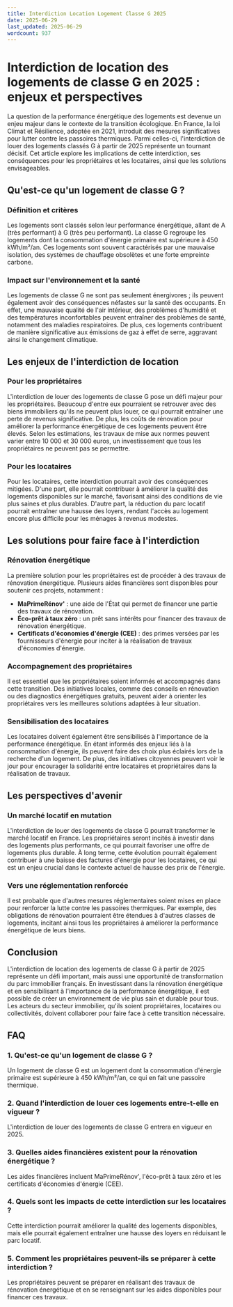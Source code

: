 ```yaml
---
title: Interdiction Location Logement Classe G 2025
date: 2025-06-29
last_updated: 2025-06-29
wordcount: 937
---
```


# Interdiction de location des logements de classe G en 2025 : enjeux et perspectives

La question de la performance énergétique des logements est devenue un enjeu majeur dans le contexte de la transition écologique. En France, la loi Climat et Résilience, adoptée en 2021, introduit des mesures significatives pour lutter contre les passoires thermiques. Parmi celles-ci, l'interdiction de louer des logements classés G à partir de 2025 représente un tournant décisif. Cet article explore les implications de cette interdiction, ses conséquences pour les propriétaires et les locataires, ainsi que les solutions envisageables.

## Qu'est-ce qu'un logement de classe G ?

### Définition et critères

Les logements sont classés selon leur performance énergétique, allant de A (très performant) à G (très peu performant). La classe G regroupe les logements dont la consommation d'énergie primaire est supérieure à 450 kWh/m²/an. Ces logements sont souvent caractérisés par une mauvaise isolation, des systèmes de chauffage obsolètes et une forte empreinte carbone.

### Impact sur l'environnement et la santé

Les logements de classe G ne sont pas seulement énergivores ; ils peuvent également avoir des conséquences néfastes sur la santé des occupants. En effet, une mauvaise qualité de l'air intérieur, des problèmes d'humidité et des températures inconfortables peuvent entraîner des problèmes de santé, notamment des maladies respiratoires. De plus, ces logements contribuent de manière significative aux émissions de gaz à effet de serre, aggravant ainsi le changement climatique.

## Les enjeux de l'interdiction de location

### Pour les propriétaires

L'interdiction de louer des logements de classe G pose un défi majeur pour les propriétaires. Beaucoup d'entre eux pourraient se retrouver avec des biens immobiliers qu'ils ne peuvent plus louer, ce qui pourrait entraîner une perte de revenus significative. De plus, les coûts de rénovation pour améliorer la performance énergétique de ces logements peuvent être élevés. Selon les estimations, les travaux de mise aux normes peuvent varier entre 10 000 et 30 000 euros, un investissement que tous les propriétaires ne peuvent pas se permettre.

### Pour les locataires

Pour les locataires, cette interdiction pourrait avoir des conséquences mitigées. D'une part, elle pourrait contribuer à améliorer la qualité des logements disponibles sur le marché, favorisant ainsi des conditions de vie plus saines et plus durables. D'autre part, la réduction du parc locatif pourrait entraîner une hausse des loyers, rendant l'accès au logement encore plus difficile pour les ménages à revenus modestes.

## Les solutions pour faire face à l'interdiction

### Rénovation énergétique

La première solution pour les propriétaires est de procéder à des travaux de rénovation énergétique. Plusieurs aides financières sont disponibles pour soutenir ces projets, notamment :

- **MaPrimeRénov'** : une aide de l'État qui permet de financer une partie des travaux de rénovation.
- **Éco-prêt à taux zéro** : un prêt sans intérêts pour financer des travaux de rénovation énergétique.
- **Certificats d'économies d'énergie (CEE)** : des primes versées par les fournisseurs d'énergie pour inciter à la réalisation de travaux d'économies d'énergie.

### Accompagnement des propriétaires

Il est essentiel que les propriétaires soient informés et accompagnés dans cette transition. Des initiatives locales, comme des conseils en rénovation ou des diagnostics énergétiques gratuits, peuvent aider à orienter les propriétaires vers les meilleures solutions adaptées à leur situation.

### Sensibilisation des locataires

Les locataires doivent également être sensibilisés à l'importance de la performance énergétique. En étant informés des enjeux liés à la consommation d'énergie, ils peuvent faire des choix plus éclairés lors de la recherche d'un logement. De plus, des initiatives citoyennes peuvent voir le jour pour encourager la solidarité entre locataires et propriétaires dans la réalisation de travaux.

## Les perspectives d'avenir

### Un marché locatif en mutation

L'interdiction de louer des logements de classe G pourrait transformer le marché locatif en France. Les propriétaires seront incités à investir dans des logements plus performants, ce qui pourrait favoriser une offre de logements plus durable. À long terme, cette évolution pourrait également contribuer à une baisse des factures d'énergie pour les locataires, ce qui est un enjeu crucial dans le contexte actuel de hausse des prix de l'énergie.

### Vers une réglementation renforcée

Il est probable que d'autres mesures réglementaires soient mises en place pour renforcer la lutte contre les passoires thermiques. Par exemple, des obligations de rénovation pourraient être étendues à d'autres classes de logements, incitant ainsi tous les propriétaires à améliorer la performance énergétique de leurs biens.

## Conclusion

L'interdiction de location des logements de classe G à partir de 2025 représente un défi important, mais aussi une opportunité de transformation du parc immobilier français. En investissant dans la rénovation énergétique et en sensibilisant à l'importance de la performance énergétique, il est possible de créer un environnement de vie plus sain et durable pour tous. Les acteurs du secteur immobilier, qu'ils soient propriétaires, locataires ou collectivités, doivent collaborer pour faire face à cette transition nécessaire.

## FAQ

### 1. Qu'est-ce qu'un logement de classe G ?

Un logement de classe G est un logement dont la consommation d'énergie primaire est supérieure à 450 kWh/m²/an, ce qui en fait une passoire thermique.

### 2. Quand l'interdiction de louer ces logements entre-t-elle en vigueur ?

L'interdiction de louer des logements de classe G entrera en vigueur en 2025.

### 3. Quelles aides financières existent pour la rénovation énergétique ?

Les aides financières incluent MaPrimeRénov', l'éco-prêt à taux zéro et les certificats d'économies d'énergie (CEE).

### 4. Quels sont les impacts de cette interdiction sur les locataires ?

Cette interdiction pourrait améliorer la qualité des logements disponibles, mais elle pourrait également entraîner une hausse des loyers en réduisant le parc locatif.

### 5. Comment les propriétaires peuvent-ils se préparer à cette interdiction ?

Les propriétaires peuvent se préparer en réalisant des travaux de rénovation énergétique et en se renseignant sur les aides disponibles pour financer ces travaux.
